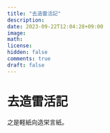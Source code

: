 ```yaml
---
title: "去造雷活記"
description: 
date: 2023-09-22T12:04:28+09:00
image: 
math: 
license: 
hidden: false
comments: true
draft: false
---
```


# 去造雷活記

之是軽紙向造栄言紙。